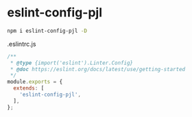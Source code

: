 # eslint-config-pjl

```bash
npm i eslint-config-pjl -D
```
.eslintrc.js
```javascript
/**
 * @type {import('eslint').Linter.Config}
 * @doc https://eslint.org/docs/latest/use/getting-started
 */
module.exports = {
  extends: [
    'eslint-config-pjl',
  ],
};
```
